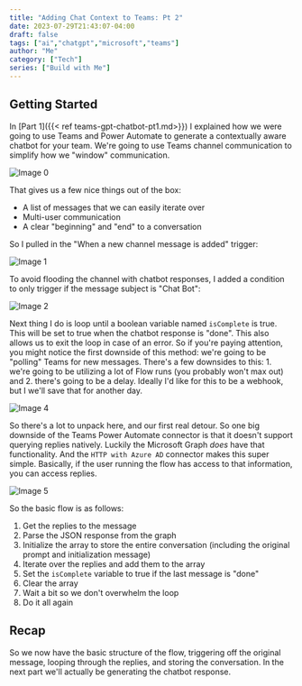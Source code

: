 ```yaml
---
title: "Adding Chat Context to Teams: Pt 2"
date: 2023-07-29T21:43:07-04:00
draft: false
tags: ["ai","chatgpt","microsoft","teams"]
author: "Me"
category: ["Tech"]
series: ["Build with Me"]
---
```


## Getting Started

In [Part 1]({{< ref teams-gpt-chatbot-pt1.md>}}) I explained how we were going to use Teams and Power Automate to generate a contextually aware chatbot for your team. We're going to use Teams channel communication to simplify how we "window" communication.

![Image 0](../../images/teams-gpt-chatbot-pt2_1690681544411.png)

That gives us a few nice things out of the box:

* A list of messages that we can easily iterate over
* Multi-user communication
* A clear "beginning" and "end" to a conversation

So I pulled in the "When a new channel message is added" trigger:

![Image 1](../../images/teams-gpt-chatbot-pt2_1690681753287.png)  

To avoid flooding the channel with chatbot responses, I added a condition to only trigger if the message subject is "Chat Bot":

![Image 2](../../images/teams-gpt-chatbot-pt2_1690681942370.png)  

Next thing I do is loop until a boolean variable named `isComplete` is true. This will be set to true when the chatbot response is "done". This also allows us to exit the loop in case of an error. So if you're paying attention, you might notice the first downside of this method: we're going to be "polling" Teams for new messages. There's a few downsides to this: 1. we're going to be utilizing a lot of Flow runs (you probably won't max out) and 2. there's going to be a delay. Ideally I'd like for this to be a webhook, but I we'll save that for another day.

![Image 4](../../images/teams-gpt-chatbot-pt2_1690682645721.png)  

So there's a lot to unpack here, and our first real detour. So one big downside of the Teams Power Automate connector is that it doesn't support querying replies natively. Luckily the Microsoft Graph *does* have that functionality. And the `HTTP with Azure AD` connector makes this super simple. Basically, if the user running the flow has access to that information, you can access replies.

![Image 5](../../images/teams-gpt-chatbot-pt2_1690682758862.png)

So the basic flow is as follows:

1. Get the replies to the message
2. Parse the JSON response from the graph
3. Initialize the array to store the entire conversation (including the original prompt and initialization message)
4. Iterate over the replies and add them to the array
5. Set the `isComplete` variable to true if the last message is "done"
6. Clear the array
7. Wait a bit so we don't overwhelm the loop
8. Do it all again

## Recap

So we now have the basic structure of the flow, triggering off the original message, looping through the replies, and storing the conversation. In the next part we'll actually be generating the chatbot response.
